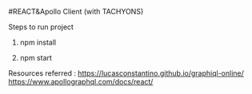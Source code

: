 #REACT&Apollo Client (with TACHYONS)

Steps to run project

1) npm install

2) npm start


Resources referred : https://lucasconstantino.github.io/graphiql-online/
                     https://www.apollographql.com/docs/react/


